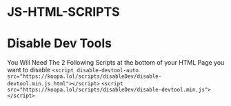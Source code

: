 # JS-HTML-SCRIPTS


# Disable Dev Tools
You Will Need The 2 Following Scripts at the bottom of your HTML Page you want to disable 
``` <script disable-devtool-auto src="https://koopa.lol/scripts/disableDev/disable-devtool.min.js.html"></script> ```
``` <script src="https://koopa.lol/scripts/disableDev/disable-devtool.min.js"></script> ```

